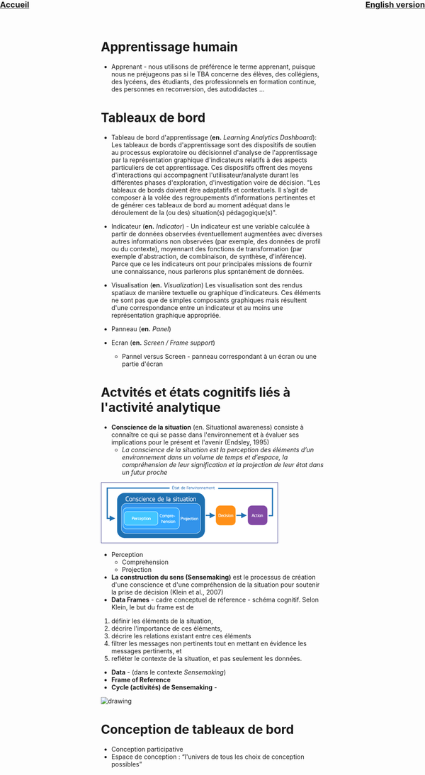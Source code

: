 <div style="position:absolute; left:0px; top: 0 ; font-size: large;">
<strong><a href='../'>Accueil</a></strong>
</div>
<div style="position:absolute; right:0px; top: 0 ; font-size: large;">
<strong><a href='../en/presentation/glossaire.html'>English version</a></strong>
</div>

# Apprentissage humain
* Apprenant - nous utilisons de préférence le terme apprenant, puisque nous ne préjugeons pas si le TBA concerne des élèves, des collégiens, des lycéens, des étudiants, des professionnels en formation continue, des personnes en reconversion, des autodidactes ...

# Tableaux de bord
* Tableau de bord d'apprentissage (**en.** *Learning Analytics Dashboard*): Les tableaux de bords d'apprentissage sont des dispositifs de soutien au processus exploratoire ou décisionnel d'analyse de l'apprentissage par la représentation graphique d'indicateurs relatifs à des aspects particuliers de cet apprentissage. Ces dispositifs offrent des moyens d'interactions qui accompagnent l'utilisateur/analyste durant les différentes phases d'exploration, d'investigation voire de décision. "Les tableaux de bords doivent être adaptatifs et contextuels. Il s’agit de composer à la volée des regroupements d’informations pertinentes et de générer ces tableaux de bord au moment adéquat dans le déroulement de la (ou des) situation(s) pédagogique(s)".
* Indicateur (**en.** *Indicator*) -  Un indicateur est une variable calculée à partir de données observées éventuellement augmentées avec diverses autres informations non observées (par exemple, des données de profil ou du contexte), moyennant des fonctions de transformation (par exemple d'abstraction, de combinaison, de synthèse, d'inférence). Parce que ce les indicateurs ont pour principales missions de fournir une connaissance, nous parlerons plus spntanément de données.
* Visualisation (**en.** *Visualization*)
Les visualisation sont des rendus spatiaux de manière textuelle ou graphique d'indicateurs. Ces éléments ne sont pas que de simples composants graphiques mais résultent d'une correspondance entre un indicateur et au moins une représentation graphique appropriée.

* Panneau (**en.** *Panel*)
* Ecran (**en.** *Screen / Frame support*) 
   * Pannel versus Screen - panneau correspondant à un écran ou une partie d'écran

# Actvités et états cognitifs liés à l'activité analytique
* **Conscience de la situation** (en. Situational awareness) consiste à connaître ce qui se passe dans l'environnement et à évaluer ses implications pour le présent et l'avenir (Endsley, 1995)
  * *La conscience de la situation est la perception des éléments d’un environnement dans un volume de temps et d’espace, la compréhension de leur signification et la projection de leur état dans un futur proche*
  
<img src="../figs/sa_fr.png" alt="drawing" width="400"/>

  * Perception
     * Comprehension
     * Projection
* **La construction du sens (Sensemaking)** est le processus de création d'une conscience et d'une compréhension de la situation pour soutenir la prise de décision (Klein et al., 2007)
* **Data Frames** - cadre conceptuel de réference - schéma cognitif. Selon Klein, le but du frame est de 
1. définir les éléments de la situation, 
2. décrire l'importance de ces éléments, 
3. décrire les relations existant entre ces éléments
4. filtrer les messages non pertinents tout en mettant en évidence les messages pertinents, et 
5. refléter le contexte de la situation, et pas seulement les données. 
* **Data** - (dans le contexte *Sensemaking*) 
* **Frame of Reference** 
* **Cycle (activités) de Sensemaking** - 
<img src="https://user-images.githubusercontent.com/1502610/128508670-99884909-5eee-40b5-b930-569b5a22413f.png" alt="drawing" width="400"/>



# Conception de tableaux de bord
* Conception participative
* Espace de conception : “l'univers de tous les choix de conception possibles”

